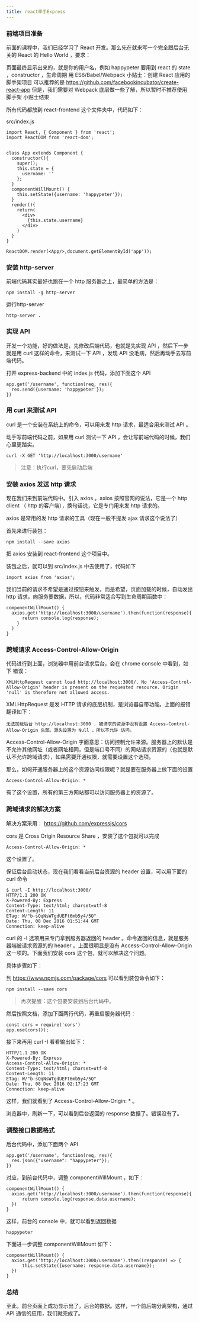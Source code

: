 ```yaml
---
title: react牵手Express
---
```


### 前端项目准备

前面的课程中，我们已经学习了 React 开发。那么先在就来写一个完全跟后台无关的 React 的 Hello World ，要求：

页面最终显示出来的，就是你的用户名，例如 happypeter
要用到 react 的 state ，constructor ，生命周期
用 ES6/Babel/Webpack
小贴士：创建 React 应用的脚手架项目 可以推荐的是 https://github.com/facebookincubator/create-react-app 但是，我们需要对 Webpack 底层做一些了解，所以暂时不推荐使用 脚手架 小贴士结束

所有代码都放到 react-frontend 这个文件夹中，代码如下：

src/index.js
```
import React, { Component } from 'react';
import ReactDOM from 'react-dom';


class App extends Component {
  constructor(){
    super();
    this.state = {
      username: ''
    };
  }
  componentWillMount() {
    this.setState({username: 'happypeter'});
  }
  render(){
    return(
      <div>
        {this.state.username}
      </div>
    )
  }
}

ReactDOM.render(<App/>,document.getElementById('app'));
```

### 安装 http-server

前端代码其实最好也跑在一个 http 服务器之上，最简单的方法是：
```
npm install -g http-server
```

运行http-server

```
http-server .
```
### 实现 API

开发一个功能，好的做法是，先修改后端代码，也就是先实现 API ，然后下一步就是用 curl 这样的命令，来测试一下 API ，发现 API 没毛病，然后再动手去写前端代码。

打开 express-backend 中的 index.js 代码，添加下面这个 API

```
app.get('/username', function(req, res){
  res.send({username: 'happypeter'});
})
```
### 用 curl 来测试 API

curl 是一个安装在系统上的命令，可以用来发 http 请求，最适合用来测试 API 。

动手写前端代码之前，如果用 curl 测试一下 API ，会让写前端代码的时候，我们心里更踏实。

```
curl -X GET 'http://localhost:3000/username'
```
> 注意：执行curl，要先启动后端

### 安装 axios 发送 http 请求

现在我们来到前端代码中。引入 axios 。axios 按照官网的说法，它是一个 http client （ http 的客户端），换句话说，它是专门用来发 http 请求的。

axios 是常用的发 http 请求的工具（现在一般不提发 ajax 请求这个说法了）

首先来进行装包：
```
npm install --save axios
```
把 axios 安装到 react-frontend 这个项目中。

装包之后，就可以到 src/index.js 中去使用了，代码如下
```
import axios from 'axios';
```

我们当前的请求不希望是通过按钮来触发，而是希望，页面加载的时候，自动发出 http 请求，向服务要数据，所以，代码非常适合写到生命周期函数中：

```
componentWillMount() {
  axios.get('http://localhost:3000/username').then(function(response){
      return console.log(response);
    }
  )
}
```

### 跨域请求 Access-Control-Allow-Origin

代码进行到上面，浏览器中用前台请求后台，会在 chrome console 中看到，如下 错误：

```
XMLHttpRequest cannot load http://localhost:3000/. No 'Access-Control-Allow-Origin' header is present on the requested resource. Origin 'null' is therefore not allowed access.
```
XMLHttpRequest 是发 HTTP 请求的底层机制，是浏览器自带功能。上面的报错翻译如下：

```
无法加载后台 http://localhost:3000 . 被请求的资源中没有设置 Access-Control-Allow-Origin 头部。源头设置为 Null ，所以不允许 访问。
```
Access-Control-Allow-Origin 字面意思：访问控制允许来源。服务器上的默认是不允许其他网址（或者网址相同，但是端口号不同）的网站请求资源的（也就是默认不允许跨域请求），如果需要开通权限，就需要设置这个选项。

那么，如何开通服务器上的这个资源访问权限呢？就是要在服务器上做下面的设置

```
Access-Control-Allow-Origin: *
```

有了这个设置，所有的第三方网站都可以访问服务器上的资源了。

### 跨域请求的解决方案

解决方案采用： https://github.com/expressjs/cors

cors 是 Cross Origin Resource Share ，安装了这个包就可以完成

```
Access-Control-Allow-Origin: *
```

这个设置了。

保证后台启动状态，现在我们看看当前后台资源的 header 设置，可以用下面的 curl 命令

```
$ curl -I http://localhost:3000/
HTTP/1.1 200 OK
X-Powered-By: Express
Content-Type: text/html; charset=utf-8
Content-Length: 11
ETag: W/"b-sQqNsWTgdUEFt6mb5y4/5Q"
Date: Thu, 08 Dec 2016 01:51:44 GMT
Connection: keep-alive
```
curl 的 -I 选项用来专门拿到服务器返回的 header 。命令返回的信息，就是服务器端被请求资源的的 header 。上面很明显是没有 Access-Control-Allow-Origin 这一项的。下面我们安装 cors 这个包，就可以解决这个问题。

具体步骤如下：

到 https://www.npmjs.com/package/cors 可以看到装包命令如下：

```
npm install --save cors
```
> 再次提醒：这个包要安装到后台代码中。

然后按照文档，添加下面两行代码，再重启服务器代码：

```
const cors = require('cors')
app.use(cors());
```
接下来再用 curl -I 看看输出如下：

```
HTTP/1.1 200 OK
X-Powered-By: Express
Access-Control-Allow-Origin: *
Content-Type: text/html; charset=utf-8
Content-Length: 11
ETag: W/"b-sQqNsWTgdUEFt6mb5y4/5Q"
Date: Thu, 08 Dec 2016 02:17:23 GMT
Connection: keep-alive
```
这样，我们就看到了 Access-Control-Allow-Origin: * 。

浏览器中，刷新一下，可以看到后台返回的 response 数据了。错误没有了。

### 调整接口数据格式

后台代码中，添加下面两个 API

```
app.get('/username', function(req, res){
  res.json({"username": "happypeter"});
})
```
对应，到前台代码中，调整 componentWillMount ，如下：

```
componentWillMount() {
  axios.get('http://localhost:3000/username').then(function(response){
      return console.log(response.data.username);
  })
}
```
这样，前台的 console 中，就可以看到返回数据

```
happypeter
```
下面进一步调整 componentWillMount 如下：

```
componentWillMount() {
  axios.get('http://localhost:3000/username').then((response) => {
      this.setState({username: response.data.username});
  })
}
```
### 总结

至此，前台页面上成功显示出了，后台的数据。这样，一个前后端分离架构，通过 API 通信的应用，我们就完成了。

